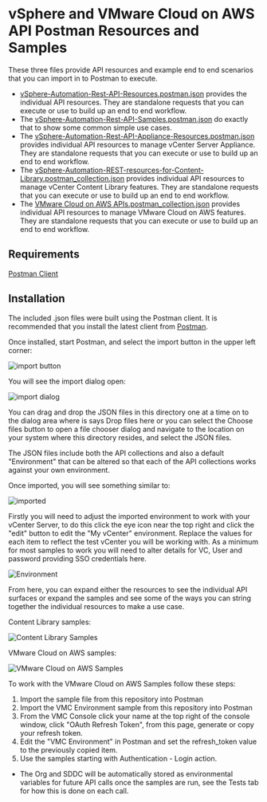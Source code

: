 # vSphere and VMware Cloud on AWS API Postman Resources and Samples

These three files provide API resources and example end to end scenarios that you
can import in to Postman to execute.

* [vSphere-Automation-Rest-API-Resources.postman.json](vSphere-Automation-Rest-API-Resources.postman.json) provides the
individual API resources. They are standalone requests that you can execute or use to build up an end to end workflow.
* The [vSphere-Automation-Rest-API-Samples.postman.json](vSphere-Automation-Rest-API-Samples.postman.json) do
exactly that to show some common simple use cases.
* The [vSphere-Automation-Rest-API-Appliance-Resources.postman.json](vSphere-Automation-Rest-API-Appliance-Resources.postman.json)
provides individual API resources to manage vCenter Server Appliance. They are standalone requests that you can execute
or use to build up an end to end workflow.
* The [vSphere-Automation-REST-resources-for-Content-Library.postman_collection.json](vSphere-Automation-REST-resources-for-Content-Library.postman_collection.json)
provides individual API resources to manage vCenter Content Library features. They are standalone requests that you can execute
or use to build up an end to end workflow.
* The [VMware Cloud on AWS APIs.postman_collection.json](VMware%20Cloud%20on%20AWS%20APIs.postman_collection.json)
provides individual API resources to manage VMware Cloud on AWS features. They are standalone requests that you can execute
or use to build up an end to end workflow.

## Requirements
[Postman Client](https://www.getpostman.com)

## Installation

The included .json files were built using the Postman client. It is recommended that you install the latest client from [Postman](https://www.getpostman.com).

Once installed, start Postman, and select the import button in the upper left corner:

![import button](images/importbutton.png "Import button")


You will see the import dialog open:

![import dialog](images/importdialog.png "Import dialog")

You can drag and drop the JSON files in this directory one at a time on to the
dialog area where is says Drop files here or you can select the Choose files
button to open a file chooser dialog and navigate to the location on your system
where this directory resides, and select the JSON files.

The JSON files include both the API collections and also a default "Environment" that can be altered so that each of the API collections works against your own environment.

Once imported, you will see something similar to:

![imported](images/imported.png "Imported")

Firstly you will need to adjust the imported environment to work with your vCenter Server, to do this click the eye icon near the top right and click the "edit" button to edit the "My vCenter" environment.  Replace the values for each item to reflect the test vCenter you will be working with.  As a minimum for most samples to work you will need to alter details for VC, User and password providing SSO credentials here.

![Environment](images/environment.jpg "Environment")

From here, you can expand either the resources to see the individual API surfaces
or expand the samples and see some of the ways you can string together the
individual resources to make a use case.

Content Library samples:

![Content Library Samples](images/ContentLibrary_Sample.JPG "Content Library")

VMware Cloud on AWS samples:

![VMware Cloud on AWS Samples](images/VMC.jpg "VMware Cloud on AWS")

To work with the VMware Cloud on AWS Samples follow these steps:
1. Import the sample file from this repository into Postman
2. Import the VMC Environment sample from this repository into Postman
3. From the VMC Console click your name at the top right of the console window, click "OAuth Refresh Token", from this page, generate or copy your refresh token.
4. Edit the "VMC Environment" in Postman and set the refresh_token value to the previously copied item.
5. Use the samples starting with Authentication - Login action.
* The Org and SDDC will be automatically stored as environmental variables for future API calls once the samples are run, see the Tests tab for how this is done on each call.